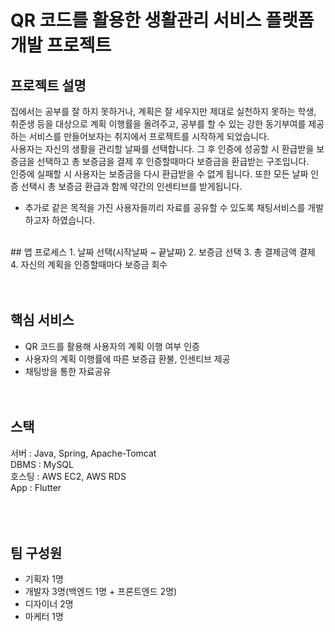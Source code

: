 # QR 코드를 활용한 생활관리 서비스 플랫폼 개발 프로젝트


## 프로젝트 설명
집에서는 공부를 잘 하지 못하거나, 계획은 잘 세우지만 제대로 실천하지 못하는 학생, 취준생 등을 대상으로 계획 이행률을 올려주고, 공부를 할 수 있는 강한 동기부여를 제공하는 서비스를
만들어보자는 취지에서 프로젝트를 시작하게 되었습니다. <br>
사용자는 자신의 생활을 관리할 날짜를 선택합니다. 그 후 인증에 성공할 시 환급받을 보증금을 선택하고 총 보증금을 결제 후 인증할때마다 보증금을 환급받는 구조입니다. <br>
인증에 실패할 시 사용자는 보증금을 다시 환급받을 수 없게 됩니다. 또한 모든 날짜 인증 선택시 총 보증금 환급과 함께 약간의 인센티브를 받게됩니다. <br>
+ 추가로 같은 목적을 가진 사용자들끼리 자료를 공유할 수 있도록 채팅서비스를 개발하고자 하였습니다.

<br>
## 앱 프로세스
 1. 날짜 선택(시작날짜 ~ 끝날짜)
 2. 보증금 선택
 3. 총 결제금액 결제
 4. 자신의 계획을 인증할때마다 보증금 회수
 <br><br><br>


## 핵심 서비스
 - QR 코드를 활용해 사용자의 계획 이행 여부 인증
 - 사용자의 계획 이행률에 따른 보증급 환불, 인센티브 제공
 - 채팅방을 통한 자료공유
 <br><br><br>

## 스택
 서버 : Java, Spring, Apache-Tomcat<br>
 DBMS : MySQL<br>
 호스팅 : AWS EC2, AWS RDS <br>
 App  : Flutter<br>
 <br><br><br>
 
 ## 팀 구성원
 - 기획자 1명
 - 개발자 3명(백엔드 1명 + 프론트엔드 2명)
 - 디자이너 2명
 - 마케터 1명
 


